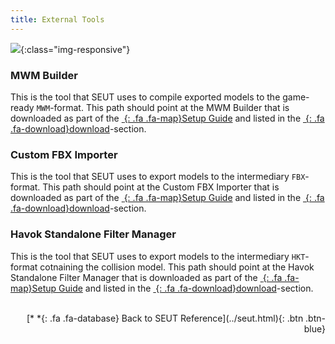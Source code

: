 ```yaml
---
title: External Tools
---
```

![](/modding-reference/assets/images/reference/seut/preferences_2.png){:class="img-responsive"}

### MWM Builder
This is the tool that SEUT uses to compile exported models to the game-ready `MWM`-format. This path should point at the MWM Builder that is downloaded as part of the [*&nbsp;*{: .fa .fa-map}Setup Guide](/modding-reference/tutorials/tools/3d-modelling/seut/setup) and listed in the [*&nbsp;*{: .fa .fa-download}download](/modding-reference/tools/3d-modelling/seut/download)-section.

### Custom FBX Importer
This is the tool that SEUT uses to export models to the intermediary `FBX`-format. This path should point at the Custom FBX Importer that is downloaded as part of the [*&nbsp;*{: .fa .fa-map}Setup Guide](/modding-reference/tutorials/tools/3d-modelling/seut/setup) and listed in the [*&nbsp;*{: .fa .fa-download}download](/modding-reference/tools/3d-modelling/seut/download)-section.

### Havok Standalone Filter Manager
This is the tool that SEUT uses to export models to the intermediary `HKT`-format cotnaining the collision model. This path should point at the Havok Standalone Filter Manager that is downloaded as part of the [*&nbsp;*{: .fa .fa-map}Setup Guide](/modding-reference/tutorials/tools/3d-modelling/seut/setup) and listed in the [*&nbsp;*{: .fa .fa-download}download](/modding-reference/tools/3d-modelling/seut/download)-section.
<br><br/>
<p style="text-align:right">[*&nbsp;*{: .fa .fa-database} Back to SEUT Reference](../seut.html){: .btn .btn-blue}</p>